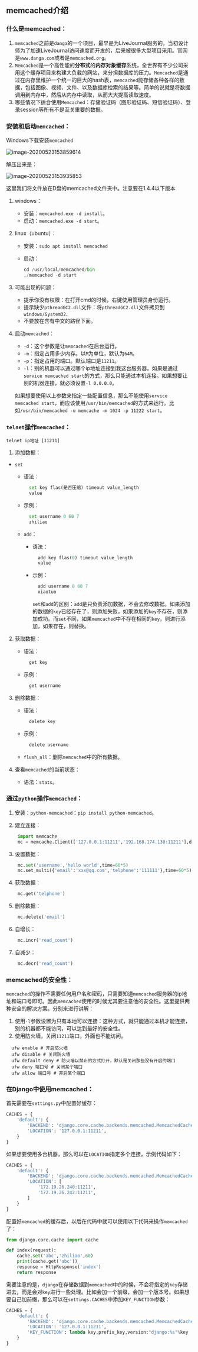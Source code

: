 ## memcached介绍

### 什么是memcached：

1. `memcached`之前是`danga`的一个项目，最早是为LiveJournal服务的，当初设计师为了加速LiveJournal访问速度而开发的，后来被很多大型项目采用。官网是`www.danga.com`或者是`memcached.org`。
2. `Memcached`是一个高性能的**分布式**的**内存对象缓存**系统，全世界有不少公司采用这个缓存项目来构建大负载的网站，来分担数据库的压力。`Memcached`是通过在内存里维护一个统一的巨大的hash表，`memcached`能存储各种各样的数据，包括图像、视频、文件、以及数据库检索的结果等。简单的说就是将数据调用到内存中，然后从内存中读取，从而大大提高读取速度。
3. 哪些情况下适合使用`Memcached`：存储验证码（图形验证码、短信验证码）、登录session等所有不是至关重要的数据。

### 安装和启动`memcached`：

Windows下载安装`memcached`

![image-20200523153859614](images/image-20200523153859614.png)

解压出来是：

![image-20200523153935853](images/image-20200523153935853.png)

这里我们将文件放在D盘的memcached文件夹中。注意要在1.4.4以下版本





1. windows：

   - 安装：`memcached.exe -d install`。
   - 启动：`memcached.exe -d start`。

2. linux（ubuntu）：

   - 安装：`sudo apt install memcached`

   - 启动：

     ```python
     cd /usr/local/memcached/bin
     ./memcached -d start
     ```

3. 可能出现的问题：

   - 提示你没有权限：在打开cmd的时候，右键使用管理员身份运行。
   - 提示缺少`pthreadGC2.dll`文件：将`pthreadGC2.dll`文件拷贝到`windows/System32`.
   - 不要放在含有中文的路径下面。

4. 启动`memcached`：

   - `-d`：这个参数是让`memcached`在后台运行。
   - `-m`：指定占用多少内存。以`M`为单位，默认为`64M`。
   - `-p`：指定占用的端口。默认端口是`11211`。
   - `-l`：别的机器可以通过哪个ip地址连接到我这台服务器。如果是通过`service memcached start`的方式，那么只能通过本机连接。如果想要让别的机器连接，就必须设置`-l 0.0.0.0`。

   如果想要使用以上参数来指定一些配置信息，那么不能使用`service memcached start`，而应该使用`/usr/bin/memcached`的方式来运行。比如`/usr/bin/memcached -u memcache -m 1024 -p 11222 start`。

### `telnet`操作`memcached`：

```
telnet ip地址 [11211]
```

1. 添加数据：
- `set`


     - 语法：
    
       ```python
         set key flas(是否压缩) timeout value_length
         value
       ```
    
     - 示例：
    
       ```python
         set username 0 60 7
         zhiliao
       ```

   - `add`：

     - 语法：

       ```python
         add key flas(0) timeout value_length
         value
       ```

     - 示例：

       ```python
         add username 0 60 7
         xiaotuo
       ```

       `set`和`add`的区别：`add`是只负责添加数据，不会去修改数据。如果添加的数据的`key`已经存在了，则添加失败，如果添加的`key`不存在，则添加成功。而`set`不同，如果`memcached`中不存在相同的`key`，则进行添加，如果存在，则替换。

2. 获取数据：

   - 语法：

     ```python
       get key
     ```

   - 示例：

     ```python
       get username
     ```

3. 删除数据：

   - 语法：

     ```python
       delete key
     ```

   - 示例：

     ```python
       delete username
     ```

   - `flush_all`：删除`memcached`中的所有数据。

4. 查看`memcached`的当前状态：

   - 语法：`stats`。

### 通过`python`操作`memcached`：

1. 安装：`python-memcached`：`pip install python-memcached`。

2. 建立连接：

   ```python
    import memcache
    mc = memcache.Client(['127.0.0.1:11211','192.168.174.130:11211'],debug=True)
   ```

3. 设置数据：

   ```python
    mc.set('username','hello world',time=60*5)
    mc.set_multi({'email':'xxx@qq.com','telphone':'111111'},time=60*5)
   ```

4. 获取数据：

   ```python
    mc.get('telphone')
   ```

5. 删除数据：

   ```python
    mc.delete('email')
   ```

6. 自增长：

   ```python
    mc.incr('read_count')
   ```

7. 自减少：

   ```python
    mc.decr('read_count')
   ```

### memcached的安全性：

`memcached`的操作不需要任何用户名和密码，只需要知道`memcached`服务器的ip地址和端口号即可。因此`memcached`使用的时候尤其要注意他的安全性。这里提供两种安全的解决方案。分别来进行讲解：

1. 使用`-l`参数设置为只有本地可以连接：这种方式，就只能通过本机才能连接，别的机器都不能访问，可以达到最好的安全性。
2. 使用防火墙，关闭`11211`端口，外面也不能访问。

```shell
  ufw enable # 开启防火墙
  ufw disable # 关闭防火墙
  ufw default deny # 防火墙以禁止的方式打开，默认是关闭那些没有开启的端口
  ufw deny 端口号 # 关闭某个端口
  ufw allow 端口号 # 开启某个端口
```

### 在Django中使用memcached：

首先需要在`settings.py`中配置好缓存：

```python
CACHES = {
    'default': {
        'BACKEND': 'django.core.cache.backends.memcached.MemcachedCache',
        'LOCATION': '127.0.0.1:11211',
    }
}
```

如果想要使用多台机器，那么可以在`LOCATION`指定多个连接，示例代码如下：

```python
CACHES = {
    'default': {
        'BACKEND': 'django.core.cache.backends.memcached.MemcachedCache',
        'LOCATION': [
            '172.19.26.240:11211',
            '172.19.26.242:11211',
        ]
    }
}
```

配置好`memcached`的缓存后，以后在代码中就可以使用以下代码来操作`memcached`了：

```python
from django.core.cache import cache

def index(request):
    cache.set('abc','zhiliao',60)
    print(cache.get('abc'))
    response = HttpResponse('index')
    return response
```

需要注意的是，`django`在存储数据到`memcached`中的时候，不会将指定的`key`存储进去，而是会对`key`进行一些处理。比如会加一个前缀，会加一个版本号。如果想要自己加前缀，那么可以在`settings.CACHES`中添加`KEY_FUNCTION`参数：

```python
CACHES = {
    'default': {
        'BACKEND': 'django.core.cache.backends.memcached.MemcachedCache',
        'LOCATION': '127.0.0.1:11211',
        'KEY_FUNCTION': lambda key,prefix_key,version:"django:%s"%key
    }
}
```
